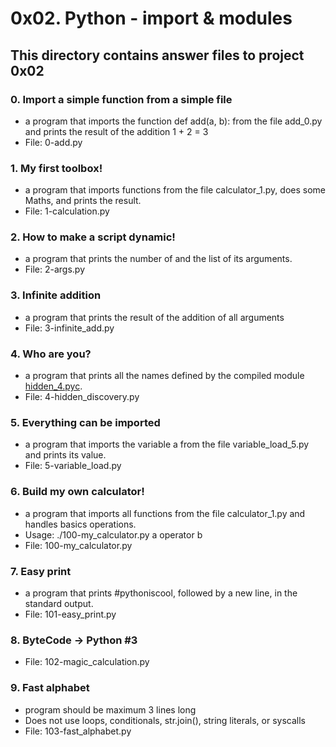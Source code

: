 # 0x02. Python - import & modules
## This directory contains answer files to project 0x02

### 0. Import a simple function from a simple file
* a program that imports the function def add(a, b): from the file add_0.py and prints the result of the addition 1 + 2 = 3
* File: 0-add.py

### 1. My first toolbox!
* a program that imports functions from the file calculator_1.py, does some Maths, and prints the result.
* File: 1-calculation.py

### 2. How to make a script dynamic!
* a program that prints the number of and the list of its arguments.
* File: 2-args.py

### 3. Infinite addition
* a program that prints the result of the addition of all arguments
* File: 3-infinite_add.py

### 4. Who are you?
* a program that prints all the names defined by the compiled module [hidden_4.pyc](https://github.com/holbertonschool/0x02.py/raw/master/hidden_4.pyc).
* File: 4-hidden_discovery.py

### 5. Everything can be imported
* a program that imports the variable a from the file variable_load_5.py and prints its value.
* File: 5-variable_load.py

### 6. Build my own calculator!
* a program that imports all functions from the file calculator_1.py and handles basics operations.
* Usage: ./100-my_calculator.py a operator b
* File: 100-my_calculator.py

### 7. Easy print
* a program that prints #pythoniscool, followed by a new line, in the standard output.
* File: 101-easy_print.py

### 8. ByteCode -> Python #3
* File: 102-magic_calculation.py

### 9. Fast alphabet
* program should be maximum 3 lines long
* Does not use loops, conditionals, str.join(), string literals, or syscalls
* File: 103-fast_alphabet.py
